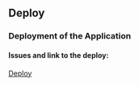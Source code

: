 ## Deploy

### Deployment of the Application ###


#### Issues and link to the deploy:

[Deploy](https://service-ls-2223-2-41n-g01.onrender.com/)

